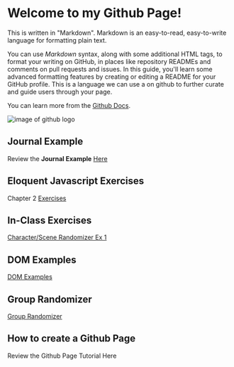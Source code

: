# Welcome to my Github Page!

This is written in "Markdown". Markdown is an easy-to-read, easy-to-write language for formatting plain text. 

You can use *Markdown* syntax, along with some additional HTML tags, to format your writing on GitHub, in places like repository READMEs and comments on pull requests and issues. In this guide, you'll learn some advanced formatting features by creating or editing a README for your GitHub profile. This is a language we can use a on github to further curate and guide users through your page. 

You can learn more from the [Github Docs](https://docs.github.com/en/get-started/writing-on-github/getting-started-with-writing-and-formatting-on-github/basic-writing-and-formatting-syntax). 

![image of github logo](https://cdn-icons-png.flaticon.com/256/25/25231.png)

## Journal Example

Review the **Journal Example** [Here](journal/8.19.25.md)

## Eloquent Javascript Exercises

Chapter 2 [Exercises](eloquent_js/2_0/index.html)

## In-Class Exercises

[Character/Scene Randomizer Ex 1](exercises/characterRandomizer/index.html)

## DOM Examples

[DOM Examples](DOM/index.html)

## Group Randomizer

[Group Randomizer](randomGroupMaker/index.html)

## How to create a Github Page

Review the Github Page Tutorial Here
